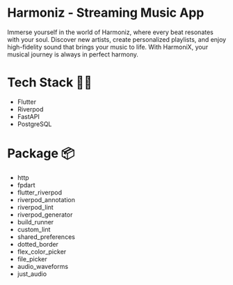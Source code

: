 # Harmoniz - Streaming Music App

Immerse yourself in the world of Harmoniz, where every beat resonates with your soul. Discover new artists, create personalized playlists, and enjoy high-fidelity sound that brings your music to life. With HarmoniX, your musical journey is always in perfect harmony.

# Tech Stack **👩‍💻**

- Flutter
- Riverpod
- FastAPI
- PostgreSQL

# Package 📦

- http
- fpdart
- flutter_riverpod
- riverpod_annotation
- riverpod_lint
- riverpod_generator
- build_runner
- custom_lint
- shared_preferences
- dotted_border
- flex_color_picker
- file_picker
- audio_waveforms
- just_audio
